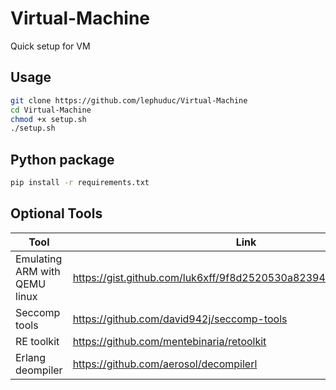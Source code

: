 # Virtual-Machine
Quick setup for VM

## Usage

```bash
git clone https://github.com/lephuduc/Virtual-Machine
cd Virtual-Machine
chmod +x setup.sh
./setup.sh
```
## Python package
```bash
pip install -r requirements.txt
```
## Optional Tools

| Tool                          | Link                                                             |
|-------------------------------|------------------------------------------------------------------|
| Emulating ARM with QEMU linux | https://gist.github.com/luk6xff/9f8d2520530a823944355e59343eadc1 |
| Seccomp tools                 | https://github.com/david942j/seccomp-tools                       |
| RE toolkit                    | https://github.com/mentebinaria/retoolkit                        |
| Erlang deompiler              | https://github.com/aerosol/decompilerl                           |
